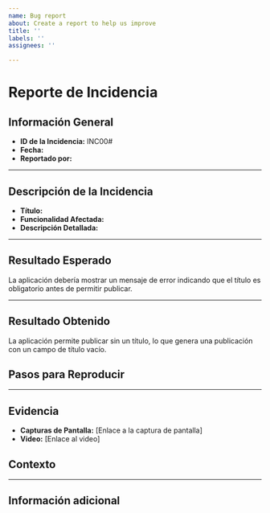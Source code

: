 ```yaml
---
name: Bug report
about: Create a report to help us improve
title: ''
labels: ''
assignees: ''

---
```


# Reporte de Incidencia

## Información General
- **ID de la Incidencia:** INC00#
- **Fecha:**
- **Reportado por:** 

---

## Descripción de la Incidencia
- **Título:** 
- **Funcionalidad Afectada:** 
- **Descripción Detallada:**


---

## Resultado Esperado
La aplicación debería mostrar un mensaje de error indicando que el título es obligatorio antes de permitir publicar.

---

## Resultado Obtenido
La aplicación permite publicar sin un título, lo que genera una publicación con un campo de título vacío.
## Pasos para Reproducir

---

## Evidencia
- **Capturas de Pantalla:** [Enlace a la captura de pantalla]
- **Video:** [Enlace al video]

## Contexto

---

## Información adicional
